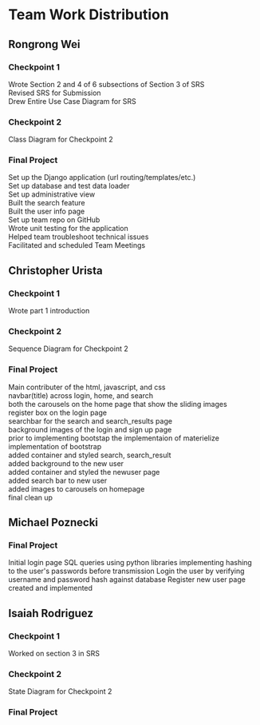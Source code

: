 # Team Work Distribution

## Rongrong Wei

### Checkpoint 1
Wrote Section 2 and 4 of 6 subsections of Section 3 of SRS  
Revised SRS for Submission  
Drew Entire Use Case Diagram for SRS  

### Checkpoint 2
Class Diagram for Checkpoint 2  

### Final Project
Set up the Django application (url routing/templates/etc.)  
Set up database and test data loader  
Set up administrative view  
Built the search feature  
Built the user info page  
Set up team repo on GitHub  
Wrote unit testing for the application  
Helped team troubleshoot technical issues  
Facilitated and scheduled Team Meetings  

## Christopher Urista

### Checkpoint 1
Wrote part 1 introduction  

### Checkpoint 2
Sequence Diagram for Checkpoint 2  

### Final Project
Main contributer of the html, javascript, and css  
navbar(title) across login, home, and search  
both the carousels on the home page that show the sliding images  
register box on the login page  
searchbar for the search and search_results page  
background images of the login and sign up page  
prior to implementing bootstap the implementaion of materielize   
implementation of bootstrap  
added container and styled search, search_result  
added background to the new user  
added container and styled the newuser page  
added search bar to new user  
added images to carousels on homepage  
final clean up  

## Michael Poznecki

### Final Project
Initial login page
SQL queries using python libraries
implementing hashing to the user's passwords before transmission
Login the user by verifying username and password hash against database
Register new user page created and implemented

## Isaiah Rodriguez 

### Checkpoint 1
Worked on section 3 in SRS
### Checkpoint 2
State Diagram for Checkpoint 2
### Final Project
